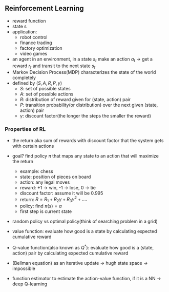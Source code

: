 ## Reinforcement Learning

- reward function
- state s
- application:
  - robot control
  - finance trading
  - factory optimization
  - video games
- an agent in an environment, in a state $s_{t}$ make an action $a_{t}$ -> get a reward $r_{t}$ and transit to the next state $s_{t}$
- Markov Decision Process(MDP) characterizes the state of the world completely
- defined by $(S,A,R,P,\gamma)$
  - $S$: set of possible states
  - $A$: set of possible actions
  - $R$: distribution of reward given for (state, action) pair
  - $P$: transition probability(or distribution) over the next given (state, action) pair
  - $\gamma$: discount factor(the longer the steps the smaller the reward)
### Properties of RL
- the return aka sum of rewards with discount factor that the system gets with certain actions
- goal? find policy $\pi$ that maps any state to an action that will maximize the return
    - example: chess
    - state: position of pieces on board
    - action: any legal moves
    - reward: +1 -> win, -1 -> lose, 0 -> tie
    - discount factor: assume it will be 0.995
    - return: $R = R_{1} + R_{2}\gamma + R_{3}\gamma^{2} + ....$
    - policy: find $\pi(s) = a$
    - first step is current state

- random policy vs optimal policy(think of searching problem in a grid)
- value function: evaluate how good is a state by calculating expected cumulative reward
- Q-value function(also known as $Q^{*}$): evaluate how good is a (state, action) pair by calculating expected cumulative reward
- (Bellman equation) as an iterative update -> hugh state space -> impossible
- function estimator to estimate the action-value function, if it is a NN -> deep Q-learning

